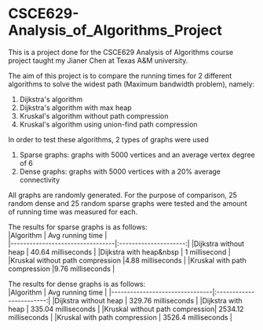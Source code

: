 # CSCE629-Analysis_of_Algorithms_Project

This is a project done for the CSCE629 Analysis of Algorithms course project taught my Jianer Chen at Texas A&M university.

The aim of this project is to compare the running times for 2 different algorithms to solve the widest path (Maximum bandwidth problem), namely:
1. Dijkstra's algorithm
2. Dijkstra's algorithm with max heap
3. Kruskal's algorithm without path compression
4. Kruskal's algorithm using union-find path compression

In order to test these algorithms, 2 types of graphs were used
1. Sparse graphs: graphs with 5000 vertices and an average vertex degree of 6
2. Dense graphs: graphs with 5000 vertices with a 20% average connectivity

All graphs are randomly generated. For the purpose of comparison, 25 random dense and 25 random sparse graphs were tested and the amount of running time was measured for each.

The results for sparse graphs is as follows:  
|Algorithm	                      | Avg running time      |  
|---------------------------------|:---------------------:|
|Dijkstra without heap	          |  40.64 milliseconds   |
|Dijkstra with heap&nbsp	        |      1 millisecond    |
|Kruskal without path compression	|4.88 milliseconds      |
|Kruskal with path compression 	  |9.76 milliseconds      |

The results for dense graphs is as follows:  
|Algorithm	                     |     Avg running time     |
|--------------------------------|:------------------------:|
|Dijkstra without heap	         |     329.76 milliseconds  |
|Dijkstra with heap	             |   335.04 milliseconds    |
|Kruskal without path compression|	  2534.12 milliseconds  |
|Kruskal with path compression	 |     3526.4 milliseconds  | 

